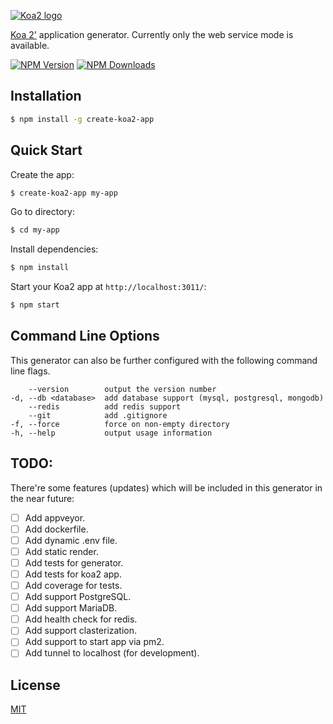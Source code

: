 [![Koa2 logo](https://image.ibb.co/dgxkMc/logo.png)](http://koajs.com/)

[Koa 2'](https://github.com/koajs/koa) application generator. Currently only the web service mode is available.

[![NPM Version][npm-image]][npm-url]
[![NPM Downloads][downloads-image]][downloads-url]

## Installation

```sh
$ npm install -g create-koa2-app
```

## Quick Start

Create the app:

```bash
$ create-koa2-app my-app
```

Go to directory:

```bash
$ cd my-app
```

Install dependencies:

```bash
$ npm install
```

Start your Koa2 app at `http://localhost:3011/`:

```bash
$ npm start
```

## Command Line Options

This generator can also be further configured with the following command line flags.

        --version        output the version number
    -d, --db <database>  add database support (mysql, postgresql, mongodb)
        --redis          add redis support
        --git            add .gitignore
    -f, --force          force on non-empty directory
    -h, --help           output usage information

## TODO:

There're some features (updates) which will be included in this generator in the near future:

* [ ] Add appveyor.
* [ ] Add dockerfile.
* [ ] Add dynamic .env file.
* [ ] Add static render.
* [ ] Add tests for generator.
* [ ] Add tests for koa2 app.
* [ ] Add coverage for tests.
* [ ] Add support PostgreSQL.
* [ ] Add support MariaDB.
* [ ] Add health check for redis.
* [ ] Add support clasterization.
* [ ] Add support to start app via pm2.
* [ ] Add tunnel to localhost (for development).

## License

[MIT](LICENSE)

[npm-image]: https://img.shields.io/npm/v/create-koa2-app.svg
[npm-url]: https://npmjs.org/package/create-koa2-app
[downloads-image]: https://img.shields.io/npm/dm/create-koa2-app.svg
[downloads-url]: https://npmjs.org/package/create-koa2-app
